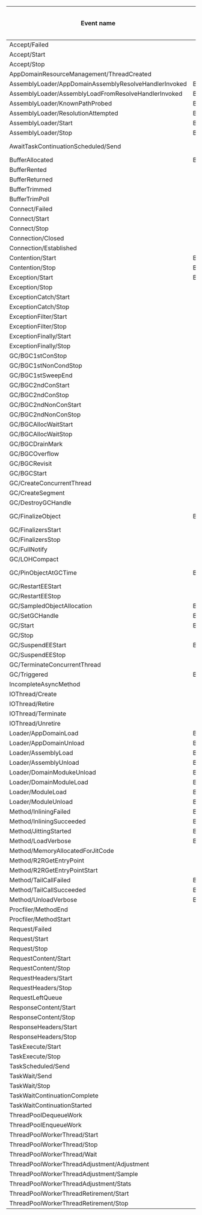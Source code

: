 |Event name                                           |New event name after attributes to name move                  |Activity name                                              |Lifecycle transition|Attributes renames      |Attributes which will be removed|Attributes which will be added|
|-----------------------------------------------------|--------------------------------------------------------------|-----------------------------------------------------------|--------------------|------------------------|--------------------------------|------------------------------|
|Accept/Failed                                        |                                                              |Sockets_GUID                                               |complete            |                        |                                |                              |
|Accept/Start                                         |                                                              |Sockets_GUID                                               |start               |                        |                                |                              |
|Accept/Stop                                          |                                                              |Sockets_GUID                                               |complete            |                        |                                |                              |
|AppDomainResourceManagement/ThreadCreated            |                                                              |                                                           |                    |                        |                                |                              |
|AssemblyLoader/AppDomainAssemblyResolveHandlerInvoked|BaseName_{AssemblyNameHandlerName}                            |                                                           |                    |                        |                                |                              |
|AssemblyLoader/AssemblyLoadFromResolveHandlerInvoked |BaseName_{AssemblyNameHandlerNameAssemblyLoadContext}         |                                                           |                    |                        |                                |                              |
|AssemblyLoader/KnownPathProbed                       |BaseName_{FilePath}                                           |                                                           |                    |                        |                                |                              |
|AssemblyLoader/ResolutionAttempted                   |BaseName{StageResult_{AssemblyName}                           |                                                           |                    |                        |                                |                              |
|AssemblyLoader/Start                                 |BaseName_{AssemblyName}                                       |AssemblyLoader_{AUTOINCREMENT_ID}                          |start               |                        |                                |                              |
|AssemblyLoader/Stop                                  |BaseName_{AssemblyName}                                       |AssemblyLoader_{AUTOINCREMENT_ID}                          |complete            |                        |                                |                              |
|AwaitTaskContinuationScheduled/Send                  |                                                              |TaskContinuationWait_TaskID                                |start               |ContinuationId -> TaskID|                                |                              |
|BufferAllocated                                      |BaseName_{reason}                                             |                                                           |                    |                        |                                |                              |
|BufferRented                                         |                                                              |                                                           |                    |                        |                                |                              |
|BufferReturned                                       |                                                              |                                                           |                    |                        |                                |                              |
|BufferTrimmed                                        |                                                              |                                                           |                    |                        |                                |                              |
|BufferTrimPoll                                       |                                                              |                                                           |                    |                        |                                |                              |
|Connect/Failed                                       |                                                              |Sockets_GUID                                               |complete            |                        |                                |                              |
|Connect/Start                                        |                                                              |Sockets_GUID                                               |start               |                        |                                |                              |
|Connect/Stop                                         |                                                              |Sockets_GUID                                               |complete            |                        |                                |                              |
|Connection/Closed                                    |                                                              |                                                           |                    |                        |                                |                              |
|Connection/Established                               |                                                              |                                                           |                    |                        |                                |                              |
|Contention/Start                                     |BaseName_{ContentionFlags}                                    |Contention_{AUTOINCREMENT_ID}                              |start               |                        |                                |                              |
|Contention/Stop                                      |BaseName_{ContentionFlags}                                    |Contention_{AUTOINCREMENT_ID}                              |complete            |                        |                                |                              |
|Exception/Start                                      |BaseName_{ExceptionType}                                      |ExceptionStartStop_{AUTOINCREMENT_ID}                      |start               |                        |                                |                              |
|Exception/Stop                                       |                                                              |ExceptionStartStop_{AUTOINCREMENT_ID}                      |complete            |                        |                                |                              |
|ExceptionCatch/Start                                 |                                                              |ExceptionCatch_{AUTOINCREMENT_ID}                          |start               |                        |                                |                              |
|ExceptionCatch/Stop                                  |                                                              |ExceptionCatch_{AUTOINCREMENT_ID}                          |complete            |                        |                                |                              |
|ExceptionFilter/Start                                |                                                              |ExceptionFilter_{AUTOINCREMENT_ID}                         |start               |                        |                                |                              |
|ExceptionFilter/Stop                                 |                                                              |ExceptionFilter_{AUTOINCREMENT_ID}                         |complete            |                        |                                |                              |
|ExceptionFinally/Start                               |                                                              |ExceptionFinally_{AUTOINCREMENT_ID}                        |start               |                        |                                |                              |
|ExceptionFinally/Stop                                |                                                              |ExceptionFinally_{AUTOINCREMENT_ID}                        |complete            |                        |                                |                              |
|GC/BGC1stConStop                                     |                                                              |                                                           |                    |                        |                                |                              |
|GC/BGC1stNonCondStop                                 |                                                              |InitialBlockingMarking_{AUTOINCREMENT_ID}                  |complete            |                        |                                |                              |
|GC/BGC1stSweepEnd                                    |                                                              |                                                           |                    |                        |                                |                              |
|GC/BGC2ndConStart                                    |                                                              |ConcurrentSweep_{AUTOINCREMENT_ID}                         |start               |                        |                                |                              |
|GC/BGC2ndConStop                                     |                                                              |ConcurrentSweep_{AUTOINCREMENT_ID}                         |complete            |                        |                                |                              |
|GC/BGC2ndNonConStart                                 |                                                              |FinalBlockingMarking_{AUTOINCREMENT_ID}                    |start               |                        |                                |                              |
|GC/BGC2ndNonConStop                                  |                                                              |FinalBlockingMarking_{AUTOINCREMENT_ID}                    |complete            |                        |                                |                              |
|GC/BGCAllocWaitStart                                 |                                                              |LOHAllocationsSuppression_{AUTOINCREMENT_ID}               |start               |                        |                                |                              |
|GC/BGCAllocWaitStop                                  |                                                              |LOHAllocationsSuppression_{AUTOINCREMENT_ID}               |complete            |                        |                                |                              |
|GC/BGCDrainMark                                      |                                                              |                                                           |                    |                        |                                |                              |
|GC/BGCOverflow                                       |                                                              |                                                           |                    |                        |                                |                              |
|GC/BGCRevisit                                        |                                                              |                                                           |                    |                        |                                |                              |
|GC/BGCStart                                          |                                                              |InitialBlockingMarking_{AUTOINCREMENT_ID}                  |start               |                        |                                |                              |
|GC/CreateConcurrentThread                            |                                                              |                                                           |                    |                        |                                |                              |
|GC/CreateSegment                                     |                                                              |                                                           |                    |                        |                                |                              |
|GC/DestroyGCHandle                                   |                                                              |                                                           |                    |                        |                                |                              |
|GC/FinalizeObject                                    |BaseName_{TypeName}                                           |                                                           |                    |                        |TypeID, ObjectID                |                              |
|GC/FinalizersStart                                   |                                                              |Finalizers_{AUTOINCREMENT_ID}                              |start               |                        |                                |                              |
|GC/FinalizersStop                                    |                                                              |Finalizers_{AUTOINCREMENT_ID}                              |complete            |                        |                                |                              |
|GC/FullNotify                                        |                                                              |                                                           |                    |                        |                                |                              |
|GC/LOHCompact                                        |                                                              |                                                           |                    |                        |                                |                              |
|GC/PinObjectAtGCTime                                 |BaseName_{TypeName}                                           |                                                           |                    |                        |ObjectID, HandleID              |                              |
|GC/RestartEEStart                                    |                                                              |RestartEE_{AUTOINCREMENT_ID}                               |start               |                        |                                |                              |
|GC/RestartEEStop                                     |                                                              |RestartEE_{AUTOINCREMENT_ID}                               |complete            |                        |                                |                              |
|GC/SampledObjectAllocation                           |BaseName_{TypeName}                                           |                                                           |                    |                        |                                |TypeName                      |
|GC/SetGCHandle                                       |BaseName_{Kind}                                               |                                                           |                    |                        |                                |                              |
|GC/Start                                             |BaseName_{ReasonType}                                         |GC_Count                                                   |start               |                        |                                |                              |
|GC/Stop                                              |                                                              |GC_Count                                                   |complete            |                        |                                |                              |
|GC/SuspendEEStart                                    |BaseName_{Reason}                                             |SuspendEE_{AUTOINCREMENT_ID}                               |start               |                        |                                |                              |
|GC/SuspendEEStop                                     |                                                              |SuspendEE_{AUTOINCREMENT_ID}                               |complete            |                        |                                |                              |
|GC/TerminateConcurrentThread                         |                                                              |                                                           |                    |                        |                                |                              |
|GC/Triggered                                         |BaseName_{Reason}                                             |                                                           |                    |                        |                                |                              |
|IncompleteAsyncMethod                                |                                                              |                                                           |                    |                        |                                |                              |
|IOThread/Create                                      |                                                              |                                                           |                    |                        |                                |                              |
|IOThread/Retire                                      |                                                              |                                                           |                    |                        |                                |                              |
|IOThread/Terminate                                   |                                                              |                                                           |                    |                        |                                |                              |
|IOThread/Unretire                                    |                                                              |                                                           |                    |                        |                                |                              |
|Loader/AppDomainLoad                                 |BaseName_{AppDomainName}                                      |LoaderAppDomain_AppDomainName                              |start               |                        |                                |                              |
|Loader/AppDomainUnload                               |BaseName_{AppDomainName}                                      |LoaderAppDomain_AppDomainName                              |complete            |                        |                                |                              |
|Loader/AssemblyLoad                                  |BaseName_{FullyQualifiedAssemblyName}                         |LoaderAssembly_FullyQualifiedAssemblyName                  |start               |                        |                                |                              |
|Loader/AssemblyUnload                                |BaseName_{FullyQualifiedAssemblyName}                         |LoaderAssembly_FullyQualifiedAssemblyName                  |complete            |                        |                                |                              |
|Loader/DomainModukeUnload                            |BaseName_{ModuleILPath}                                       |                                                           |                    |                        |                                |                              |
|Loader/DomainModuleLoad                              |BaseName_{ModuleILPath}                                       |                                                           |                    |                        |                                |                              |
|Loader/ModuleLoad                                    |BaseName_{ModuleILFileName}                                   |LoaderModule_ModuleILFileName                              |start               |                        |                                |                              |
|Loader/ModuleUnload                                  |BaseName_{ModuleILFileName}                                   |LoaderModule_ModuleILFileName                              |complete            |                        |                                |                              |
|Method/InliningFailed                                |BaseName_{InlineeNamespaceInlineeName}                        |                                                           |                    |                        |                                |                              |
|Method/InliningSucceeded                             |BaseName_{InlineeNamespaceInlineeName}                        |                                                           |                    |                        |                                |                              |
|Method/JittingStarted                                |BaseName_{MethodNamespaceMethodName}                          |                                                           |                    |                        |                                |                              |
|Method/LoadVerbose                                   |BaseName_{MethodNamespaceMethodName}                          |MethodLoadUnload_MethodNamespace_MethodName_MethodSignature|start               |                        |                                |                              |
|Method/MemoryAllocatedForJitCode                     |                                                              |                                                           |                    |                        |                                |                              |
|Method/R2RGetEntryPoint                              |                                                              |R2REntryPoint_{AUTOINCREMENT_ID}                           |complete            |                        |                                |                              |
|Method/R2RGetEntryPointStart                         |                                                              |R2REntryPoint_{AUTOINCREMENT_ID}                           |start               |                        |                                |                              |
|Method/TailCallFailed                                |BaseName_{MethodBeingCompiledNamespaceMethodBeingCompiledName}|                                                           |                    |                        |                                |                              |
|Method/TailCallSucceeded                             |BaseName_{MethodBeingCompiledNamespaceMethodBeingCompiledName}|                                                           |                    |                        |                                |                              |
|Method/UnloadVerbose                                 |BaseName_{MethodNamespaceMethodName}                          |MethodLoadUnload_MethodNamespace_MethodName_MethodSignature|complete            |                        |                                |                              |
|Procfiler/MethodEnd                                  |                                                              |                                                           |                    |                        |                                |                              |
|Procfiler/MethodStart                                |                                                              |                                                           |                    |                        |                                |                              |
|Request/Failed                                       |                                                              |HttpRequest_GUID                                           |complete            |                        |                                |                              |
|Request/Start                                        |                                                              |HttpRequest_GUID                                           |start               |                        |                                |                              |
|Request/Stop                                         |                                                              |HttpRequest_GUID                                           |complete            |                        |                                |                              |
|RequestContent/Start                                 |                                                              |HttpRequest_GUID                                           |start               |                        |                                |                              |
|RequestContent/Stop                                  |                                                              |HttpRequest_GUID                                           |complete            |                        |                                |                              |
|RequestHeaders/Start                                 |                                                              |HttpRequest_GUID                                           |start               |                        |                                |                              |
|RequestHeaders/Stop                                  |                                                              |HttpRequest_GUID                                           |complete            |                        |                                |                              |
|RequestLeftQueue                                     |                                                              |HttpRequest_GUID                                           |schedule            |                        |                                |                              |
|ResponseContent/Start                                |                                                              |HttpRequest_GUID                                           |start               |                        |                                |                              |
|ResponseContent/Stop                                 |                                                              |HttpRequest_GUID                                           |complete            |                        |                                |                              |
|ResponseHeaders/Start                                |                                                              |HttpRequest_GUID                                           |start               |                        |                                |                              |
|ResponseHeaders/Stop                                 |                                                              |HttpRequest_GUID                                           |complete            |                        |                                |                              |
|TaskExecute/Start                                    |                                                              |TaskExecute_TaskID                                         |start               |                        |                                |                              |
|TaskExecute/Stop                                     |                                                              |TaskExecute_TaskID                                         |complete            |                        |                                |                              |
|TaskScheduled/Send                                   |                                                              |TaskExecute_TaskID                                         |schedule            |                        |                                |                              |
|TaskWait/Send                                        |                                                              |TaskWaitBeginEnd_TaskID                                    |start               |                        |                                |                              |
|TaskWait/Stop                                        |                                                              |TaskWaitBeginEnd_TaskID                                    |complete            |                        |                                |                              |
|TaskWaitContinuationComplete                         |                                                              |TaskContinuationWait_TaskID                                |complete            |                        |                                |                              |
|TaskWaitContinuationStarted                          |                                                              |TaskContinuationWait_TaskID                                |start               |                        |                                |                              |
|ThreadPoolDequeueWork                                |                                                              |                                                           |                    |                        |                                |                              |
|ThreadPoolEnqueueWork                                |                                                              |                                                           |                    |                        |                                |                              |
|ThreadPoolWorkerThread/Start                         |                                                              |                                                           |                    |                        |                                |                              |
|ThreadPoolWorkerThread/Stop                          |                                                              |                                                           |                    |                        |                                |                              |
|ThreadPoolWorkerThread/Wait                          |                                                              |                                                           |                    |                        |                                |                              |
|ThreadPoolWorkerThreadAdjustment/Adjustment          |                                                              |                                                           |                    |                        |                                |                              |
|ThreadPoolWorkerThreadAdjustment/Sample              |                                                              |                                                           |                    |                        |                                |                              |
|ThreadPoolWorkerThreadAdjustment/Stats               |                                                              |                                                           |                    |                        |                                |                              |
|ThreadPoolWorkerThreadRetirement/Start               |                                                              |                                                           |                    |                        |                                |                              |
|ThreadPoolWorkerThreadRetirement/Stop                |                                                              |                                                           |                    |                        |                                |                              |

